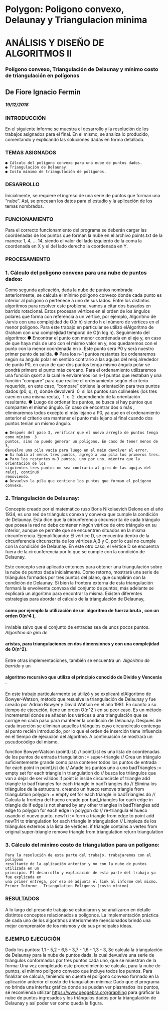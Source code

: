 # Polygon: Poligono convexo, Delaunay y Triangulacion minima



# ANÁLISIS Y DISEÑO DE ALGORITMOS II

### Polígono convexo, Triangulación de Delaunay y mínimo costo de triangulación en polígonos

## De Fiore Ignacio Fermin

##### 19/12/2018


### INTRODUCCIÓN

En el siguiente informe se muestra el desarrollo y la resolución de los trabajos asignados
para el final. En el mismo, se analiza lo producido, comentando y explicando las
soluciones dadas en forma detallada.

### TEMAS ASIGNADOS

```
● Cálculo del polígono convexo para una nube de puntos dados.
● Triangulación de Delaunay.
● Costo mínimo de triangulación de polígonos.
```
### DESARROLLO

Inicialmente, se requiere el ingreso de una serie de puntos que forman una “nube”. Así,
se procesan los datos para el estudio y la aplicación de los temas nombrados.

### FUNCIONAMIENTO

Para el correcto funcionamiento del programa se deberán cargar las coordenadas de los
puntos que forman la nube en el archivo points.txt de la manera:
1,
4,
...
14,
siendo el valor del lado izquierdo de la coma la coordenada en X y el del lado derecho la
coordenada en Y.


### PROCESAMIENTO

### 1. Cálculo del polígono convexo para una nube de puntos dados:

Como segunda aplicación, dada la nube de puntos
nombrada anteriormente, se calcula el mínimo
polígono convexo donde cada punto es interior al
polígono o pertenece a uno de sus lados. Entre los
distintos algoritmos para resolver este problema,
vamos a citar dos basados en barrido rotacional. Estos
procesan vértices en el orden de los ángulos polares
que forma con referencia a un vértice, por ejemplo,
Algoritmo de Jarvis con una complejidad de O(n h)
siendo h el número de vértices en el menor polígono.
Para este trabajo en particular se utilizó el ​Algoritmo de Graham con una complejidad
temporal de O(n log n).
Seguimiento del algoritmo:
● Encontrar el punto con menor coordenada en el eje y, en caso de que haya más de
uno con el mismo valor en y, nos quedaremos con el punto con la menor
coordenada en x. Este punto será P0 y será nuestro primer punto de salida.
● Para los n-1 puntos restantes los ordenaremos según su ángulo polar en sentido
contrario a las agujas del reloj alrededor de punto P0, en caso de que dos puntos
tenga mismo ángulo polar se pondrá primero el punto más cercano.
Para el ordenamiento utilizaremos una función qsort a la cual le enviaremos los
n-1 puntos que restaban y una función “compare” para que realice el
ordenamiento según el criterio requerido, en este caso, “compare” obtiene la
orientación para tres puntos dados (p0, q, r), donde devolverá  0  si los puntos son
colineales (los tres caen en una misma recta),  1  o  2  dependiendo de la orientación
resultante.
● Luego de ordenar los puntos, se busca si hay puntos que comparten el mismo
ángulo. En caso de encontrar dos o más , eliminaremos todos excepto el más
lejano a P0, ya que en el ordenamiento anterior el criterio era mantener el punto
más lejano al final cuando dos puntos tenían un mismo ángulo.


```
● Después del paso 3, verificar que el nuevo arreglo de puntos tenga como mínimo  3 
puntos, sino no puedo generar un polígono. En caso de tener menos de 3,
devuelvo una pila vacía para luego en el main devolver el error.
● Si había al menos tres puntos, agregó a una pila los primeros tres.
● Para los restantes m-3 puntos, uno por uno, mientra que la orientación de los
siguientes tres puntos no sea contraria al giro de las agujas del reloj, continuó
removiendo.
● Devuelvo la pila que contiene los puntos que forman el polígono convexo.
```
### 2. Triangulación de Delaunay:

Concepto creado por el matemático ruso Boris Nikolaevich Delone en el año 1934, es una
red de triángulos conexa y convexa que cumple la condición de Delaunay. Esta dice que
la circunferencia circunscrita de cada triángulo que posea la red no debe contener
ningún vértice de otro triángulo en su interior, aunque se permite que se encuentren
situados en la misma circunferencia. Ejemplificando:
El vértice D, se encuentra dentro de la circunferencia circunscrita de los vértices A,B y C,
por lo cual no cumple con la condición de Delaunay.
En este otro caso, el vértice D se encuentra fuera de la circunferencia por lo que se
cumple con la condición de Delaunay.


Este concepto será aplicado entonces para obtener una triangulación sobre la nube de
puntos dada inicialmente. Como retorno, mostrará una serie de triángulos formados por
tres puntos del plano, que cumplirán con la condición de Delaunay.
Si bien la frontera externa de esta triangulación formará la envolvente convexa del
conjunto de puntos, más adelante se explicará un algoritmo para encontrar la misma.
Existen diferentes estrategias para abordar el cálculo de la triangulación de Delaunay,

#### como por ejemplo la utilización de un ​ algoritmo de fuerza bruta ​, con un orden O(n​^4 ​),

inviable salvo que el conjunto de entradas sea de unos pocos puntos. ​ _Algoritmo de giro de_

#### aristas ​, para triangulaciones en dos dimensiones y con una complejidad de O(n​^2 ​).

Entre otras implementaciones, también se encuentra un ​ _Algoritmo de barrido_ y un

#### algoritmo recursivo que utiliza el principio conocido de​ Divide y Vencerás ​.

En este trabajo particularmente se utilizó y se explicará el ​Algoritmo de Bowyer-Watson​,
método que resuelve la triangulación de Delaunay y fue creado por Adrian Bowyer y
David Watson en el año 1981. En cuanto a su tiempo de ejecución, tiene un orden O(n​^2 ​)
en su peor caso.
Es un método incremental donde se añaden los vértices a una triangulación que se
corrige en cada paso para mantener la condición de Delaunay. Después de cada
inserción se eliminan aquellos triángulos cuyo circuncirculo contenga al punto recién
introducido, por lo que el orden de inserción tiene influencia en el tiempo de ejecución
del algoritmo.
A continuación se mostrará un pseudocódigo del mismo.


function BowyerWatson (pointList)
// pointList es una lista de coordenadas de los puntos de entrada
triangulation := super-triangle // Crea un triángulo suficientemente
grande como para contener todos los puntos de entrada
for each point in pointList do // Añade los puntos uno a uno
badTriangles := empty set
for each triangle in triangulation do // busca los triángulos que
van a dejar de ser válidos
if point is inside circumcircle of triangle
add triangle to badTriangles
for each triangle in badTriangles do // Elimina los triángulos de la
estructura, creando un hueco
remove triangle from triangulation
polygon := empty set
for each triangle in badTriangles do // Calcula la frontera del
hueco creado por bad_triangles
for each edge in triangle do
if edge is not shared by any other triangles in badTriangles
add edge to polygon
for each edge in polygon do // re-triangula el hueco usando el nuevo
punto.
newTri := form a triangle from edge to point
add newTri to triangulation
for each triangle in triangulation // Limpieza de los triángulos
externos a la lista de vértices.
if triangle contains a vertex from original super-triangle
remove triangle from triangulation
return triangulation


### 3. Cálculo del mínimo costo de triangulation para un polígono:

```
Para la resolución de esta parte del trabajo, trabajaremos con el polígono
resultante de la aplicación anterior y no con la nube de puntos utilizada en un
principio. El desarrollo y explicación de esta parte del trabajo ya fue explicada en
una primer entrega, por eso sé adjunta el link al informe del mismo.
Primer Informe - Triangulation Polígonos (costo mínimo)
```
### RESULTADOS

A lo largo del presente trabajo se estudiaron y se analizaron en detalle distintos
conceptos relacionados a polígonos. La implementación práctica de cada uno de los
algoritmos anteriormente mencionados brindó una mejor comprensión de los mismos y
de sus principales ideas.


### EJEMPLO EJECUCIÓN

Dado los puntos: 1,1 - 5,2 - 6,5 - 3,7 - 1,6 - 1,3 - 3,
Se calcula la triangulación de Delaunay para la nube de
puntos dada, la cual devuelve una serie de triángulos
conformados por tres puntos cada uno, que se muestran de
la forma:
Una vez completado este procedimiento se calcula,
para la nube de puntos, el mínimo polígono convexo
que incluye todos los puntos.
Para finalizar se calcula, teniendo en
cuenta el polígono convexo formado en
la aplicación anterior el costo de
triangulation mínima:
Dado que el programa no brinda una
interfaz gráfica donde se puedan ver
plasmados los puntos, sé recomienda utilizar
https://www.geogebra.org/graphing
para graficar la nube de puntos ingresados y
los triángulos dados por la triangulación de
Delaunay y así poder ver como queda la
figura.


